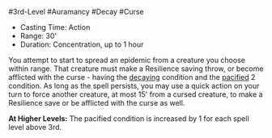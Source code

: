 #3rd-Level #Auramancy #Decay #Curse
 
- Casting Time: Action
- Range: 30'
- Duration: Concentration, up to 1 hour  

You attempt to start to spread an epidemic from a creature you choose within range. That creature must make a Resilience saving throw, or become afflicted with the curse - having the [decaying](Conditions.md) condition and the [pacified](Conditions.md) 2 condition. As long as the spell persists, you may use a quick action on your turn to force another creature, at most 15' from a cursed creature, to make a Resilience save or be afflicted with the curse as well.
 
**At Higher Levels:** The pacified condition is increased by 1 for each spell level above 3rd.
